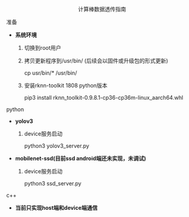 <center>计算棒数据透传指南</center>


准备

   - **系统环境**
	
		1. 切换到root用户
		2. 拷贝更新程序到/usr/bin/ (后续会以固件或升级包的形式更新)
		
			cp usr/bin/* /usr/bin/
		3. 安装rknn-toolkit 1808 python版本
		
			pip3 install rknn_toolkit-0.9.8.1-cp36-cp36m-linux_aarch64.whl

python
   
   - **yolov3**
   
		1. device服务启动
		
			python3 yolov3_server.py 

   - **mobilenet-ssd(目前ssd android端还未实现，未调试)**

		1. device服务启动
		
			python3 ssd_server.py


c++  

   - **当前只实现host端和device端通信**
